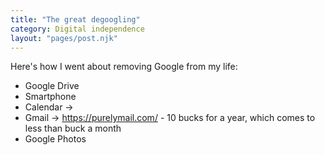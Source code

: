 ```yaml
---
title: "The great degoogling"
category: Digital independence
layout: "pages/post.njk"
---
```


Here's how I went about removing Google from my life:

- Google Drive
- Smartphone
- Calendar ->
- Gmail -> https://purelymail.com/ - 10 bucks for a year, which comes to less than buck a month
- Google Photos
